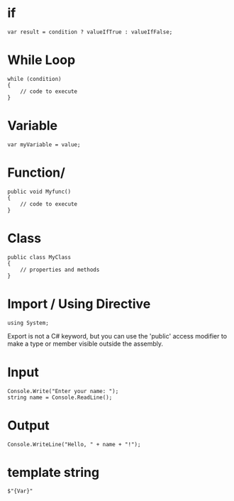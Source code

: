 
# if
```
var result = condition ? valueIfTrue : valueIfFalse;
```


# While Loop
```
while (condition) 
{
    // code to execute
}
```

# Variable 
```
var myVariable = value;
```

# Function/
```
public void Myfunc() 
{
    // code to execute
}
```

# Class
```
public class MyClass 
{
    // properties and methods
}
```

# Import / Using Directive
```
using System;
```

Export is not a C# keyword, but you can use the 'public' access modifier to make a type or member visible outside the assembly.


# Input
```
Console.Write("Enter your name: ");
string name = Console.ReadLine();
```

# Output
```
Console.WriteLine("Hello, " + name + "!");
```

# template string 

```
$"{Var}"
```
